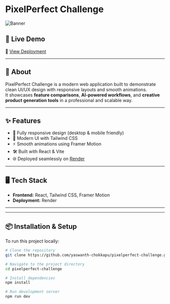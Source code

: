 # PixelPerfect Challenge

![Banner](https://github.com/user-attachments/assets/6d4bf8a8-9297-4540-b351-6148f5bf7b27)

## 🚀 Live Demo
🔗 [View Deployment](https://pixelperfectchalleng.onrender.com/)

---

## 📖 About
PixelPerfect Challenge is a modern web application built to demonstrate clean UI/UX design with responsive layouts and smooth animations.  
It showcases **feature comparisons**, **AI-powered workflows**, and **creative product generation tools** in a professional and scalable way.

---

## ✨ Features
- 📱 Fully responsive design (desktop & mobile friendly)  
- 🎨 Modern UI with Tailwind CSS  
- ⚡ Smooth animations using Framer Motion  
- 🛠️ Built with React & Vite  
- 🌐 Deployed seamlessly on [Render](https://render.com/)  

---

## 🖥️ Tech Stack
- **Frontend:** React, Tailwind CSS, Framer Motion  
- **Deployment:** Render  

---


---

## 📦 Installation & Setup
To run this project locally:

```bash
# Clone the repository
git clone https://github.com/yaswanth-chokkapu/pixelperfect-challenge.git

# Navigate to the project directory
cd pixelperfect-challenge

# Install dependencies
npm install

# Run development server
npm run dev
